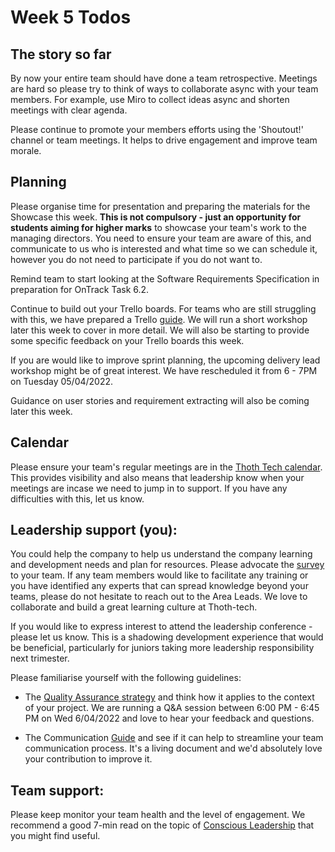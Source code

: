 # Week 5 Todos

## The story so far

By now your entire team should have done a team retrospective. Meetings are hard so please try to
think of ways to collaborate async with your team members. For example, use Miro to collect ideas
async and shorten meetings with clear agenda.

Please continue to promote your members efforts using the 'Shoutout!' channel or team meetings. It
helps to drive engagement and improve team morale.

## Planning

Please organise time for presentation and preparing the materials for the Showcase this week. **This
is not compulsory - just an opportunity for students aiming for higher marks** to showcase your
team's work to the managing directors. You need to ensure your team are aware of this, and
communicate to us who is interested and what time so we can schedule it, however you do not need to
participate if you do not want to.

Remind team to start looking at the Software Requirements Specification in preparation for OnTrack
Task 6.2.

Continue to build out your Trello boards. For teams who are still struggling with this, we have
prepared a Trello
[guide](https://github.com/thoth-tech/handbook/blob/main/docs/learning/training/trello-guide.md). We
will run a short workshop later this week to cover in more detail. We will also be starting to
provide some specific feedback on your Trello boards this week.

If you are would like to improve sprint planning, the upcoming delivery lead workshop might be of
great interest. We have rescheduled it from 6 - 7PM on Tuesday 05/04/2022.

Guidance on user stories and requirement extracting will also be coming later this week.

## Calendar

Please ensure your team's regular meetings are in the
[Thoth Tech calendar](https://outlook.office.com/calendar/group/deakin365.onmicrosoft.com/_thoth-tech/view/month).
This provides visibility and also means that leadership know when your meetings are incase we need
to jump in to support. If you have any difficulties with this, let us know.

## Leadership support (you):

You could help the company to help us understand the company learning and development needs and plan
for resources. Please advocate the
[survey](https://forms.office.com/Pages/ResponsePage.aspx?id=7Hgj0IgW1UaFQBwotfRw9pxmFQ5mP6pJsCNkD-HdouBUNUVBVlBEMlVTT0RKWkdVNTJOT0o5MTNMTSQlQCN0PWcu)
to your team. If any team members would like to facilitate any training or you have identified any
experts that can spread knowledge beyond your teams, please do not hesitate to reach out to the Area
Leads. We love to collaborate and build a great learning culture at Thoth-tech.

If you would like to express interest to attend the leadership conference - please let us know. This
is a shadowing development experience that would be beneficial, particularly for juniors taking more
leadership responsibility next trimester.

Please familiarise yourself with the following guidelines:

- The
  [Quality Assurance strategy](https://github.com/thoth-tech/handbook/blob/main/docs/processes/quality-assurance/quality-assurance-overview.md)
  and think how it applies to the context of your project. We are running a Q&A session between 6:00
  PM - 6:45 PM on Wed 6/04/2022 and love to hear your feedback and questions.

- The Communication
  [Guide](https://github.com/thoth-tech/handbook/blob/main/docs/communication/communication.md) and
  see if it can help to streamline your team communication process. It's a living document and we'd
  absolutely love your contribution to improve it.

## Team support:

Please keep monitor your team health and the level of engagement. We recommend a good 7-min read on
the topic of [Conscious Leadership](https://blog.alexmaccaw.com/conscious-leadership/) that you
might find useful.
